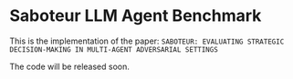 # Saboteur LLM Agent Benchmark

This is the implementation of the paper: `SABOTEUR: EVALUATING STRATEGIC DECISION-MAKING IN MULTI-AGENT ADVERSARIAL SETTINGS`

The code will be released soon.
